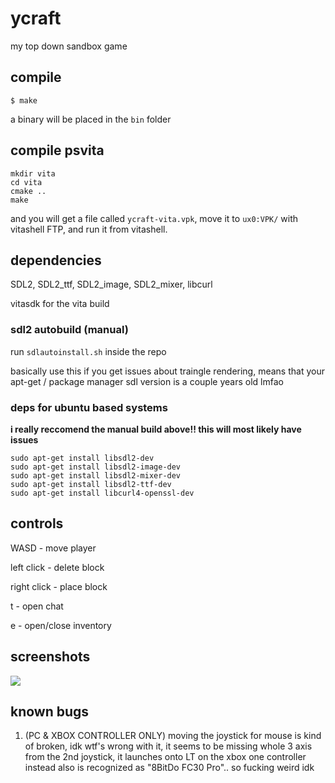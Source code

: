 # ycraft
my top down sandbox game

## compile
```
$ make
```

a binary will be placed in the `bin` folder

## compile psvita
```
mkdir vita
cd vita
cmake ..
make
```
and you will get a file called `ycraft-vita.vpk`, move it to `ux0:VPK/` with vitashell FTP, and run it from vitashell.

## dependencies
SDL2, SDL2_ttf, SDL2_image, SDL2_mixer, libcurl

vitasdk for the vita build

### sdl2 autobuild (manual)
run `sdlautoinstall.sh` inside the repo

basically use this if you get issues about traingle rendering, means that your apt-get / package manager sdl version is a couple years old lmfao

### deps for ubuntu based systems
**i really reccomend the manual build above!! this will most likely have issues**

```
sudo apt-get install libsdl2-dev
sudo apt-get install libsdl2-image-dev
sudo apt-get install libsdl2-mixer-dev
sudo apt-get install libsdl2-ttf-dev
sudo apt-get install libcurl4-openssl-dev
```

## controls
WASD - move player

left click - delete block

right click - place block

t - open chat

e - open/close inventory

## screenshots
<img src="/img/screenshot.png">

## known bugs
1. (PC & XBOX CONTROLLER ONLY) moving the joystick for mouse is kind of broken, idk wtf's wrong with it, it seems to be missing whole 3 axis from the 2nd joystick, it launches onto LT on the xbox one controller instead also is recognized as "8BitDo FC30 Pro".. so fucking weird idk
